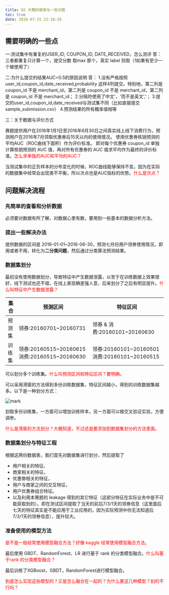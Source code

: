 ```yaml
---
title: 02 大概的框架与一些问题
toc: true
date: 2018-07-15 22:18:18
---
```

## 需要明确的一些点


一:测试集中有重复的USER_ID, COUPON_ID, DATE_RECEIVED，怎么测评
答：三者都重复只计算一个，提交分数 取max 那个，真实 label 则取（1如果有至少一个被使用了）

二:为什么提交的结果AUC=0.5的原因说明
答：
1.没有严格按照 user_id,coupon_id,date_received,probability 这样4列提交。特别地，第二列是 coupon_id 不是 merchant_id，第二列是 coupon_id 不是 merchant_id，第二列是 coupon_id 不是 merchant_id；
2.分隔符使用了中文'，'而不是英文','；
3.提交的user_id,coupon_id,date_received与测试集不同（比如直接提交sample_submission.csv）
4.预测结果的所有概率值相等

三：关于数据与评价方式

赛题提供用户在2016年1月1日至2016年6月30日之间真实线上线下消费行为，预测用户在2016年7月领取优惠券后15天以内的使用情况。 使用优惠券核销预测的平均AUC（ROC曲线下面积）作为评价标准。 即对每个优惠券 coupon_id 单独计算核销预测的 AUC 值，再对所有优惠券的 AUC 值求平均作为最终的评价标准。<span style="color:red;">怎么求单独的AUC和平均的AUC？</span>

当测试集中的正负样本的分布变化的时候，ROC曲线能够保持不变。因为在实际的数据集中经常会出现类不平衡，所以次点也是AUC指标的优势。<span style="color:red;">什么是次点？</span>



## 问题解决流程

### 先简单的查看和分析数据

必须要对数据有所了解，对数据心里有数，要用到一些基本的数据分析方法。


### 提出一些解决办法

提供数据的区间是 2016-01-01~2016-06-30，预测七月份用户领券使用情况，即用或者不用，转化为**二分类问题**，然后通过分类算法预测结果。



### 数据集划分

最初没有使用数据划分，导致特征中产生数据泄露，以至于在训练数据上效果很好，线下测试也还不错，在线上表现确差强人意，后来划分了之后有明显提升。<span style="color:red;">什么叫特征中产生数据泄露？</span>

| 集合   | 预测区间                                      | 特征区间                                      |
| ------ | --------------------------------------------- | --------------------------------------------- |
| 预测集 | 领券:20160701~20160731                        | 领券 & 消费:20160101~20160630                   |
| 训练集 | 领券:20160515~20160615 消费:20160515~20160630 | 领券:20160101~20160501 消费:20160101~20160515 |

可以划分多个训练集。<span style="color:red;">什么叫预测区间和特征区间？要明确。</span>



可以采用滑窗的方法得到多份训练数据集，特征区间越小，得到的训练数据集越多。以下是一种划分方式：

![mark](http://pacdb2bfr.bkt.clouddn.com/blog/image/180715/7hK1BD0l1G.png?imageslim)

划取多份训练集，一方面可以增加训练样本，另一方面可以做交叉验证实验，方便调参。

<span style="color:red;">什么是滑窗的方法划分？大概知道，不过还是要添加到数据集划分的方法里面。</span>


### 数据集划分与特征工程

根据这两份数据表，我们首先对数据集进行划分，然后提取了

- 用户相关的特征、
- 商家相关的特征，
- 优惠劵相关的特征，
- 用户与商家之间的交互特征，
- 用户优惠券组合特征。
- 以及利用本赛题的 leakage 得到的其它特征（这部分特征在实际业务中是不可能获取到的）。即在测试区间提取了当天的前后7/3/1天的领券信息（这里面后七天的特征其实是不能应用于工业应用的，因为实际预测中你无法知道后7/3/1天的领券信息），提升较大。

### 准备使用的模型方法

<span style="color:red;">是不是一般经常使用模型融合方法？好像 kaggle 经常使用模型融合方法。</span>

最后使用 GBDT、RandomForest、LR 进行基于 rank 的分类模型融合。<span style="color:red;">什么叫基于rank 的分类模型融合？</span>


最后训练了XGBoost，GBDT，RandomForest进行模型融合。

<span style="color:red;">到底怎么实现这些模型的？又是怎么融合在一起的？为什么要这几种模型？别的不行吗？</span>
